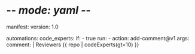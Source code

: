 # -*- mode: yaml -*-

manifest:
  version: 1.0

automations:
  code_experts:
    if:
      - true
    run:
      - action: add-comment@v1
        args:
          comment: |
            Reviewers {{ repo | codeExperts(gt=10) }}
